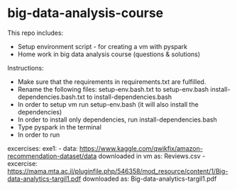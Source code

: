 # big-data-analysis-course
This repo includes:
- Setup environment script - for creating a vm with pyspark
- Home work in big data analysis course (questions & solutions)

Instructions:
- Make sure that the requirements in requirements.txt are fulfilled.
- Rename the following files:
	setup-env.bash.txt to setup-env.bash
	install-dependencies.bash.txt to install-dependencies.bash
- In order to setup vm run setup-env.bash (it will also install the dependencies)
- In order to install only dependencies, run install-dependencies.bash
- Type pyspark in the terminal
- In order to run 

excercises:
exe1:
	-	data:
		https://www.kaggle.com/qwikfix/amazon-recommendation-dataset/data
		downloaded in vm as: Reviews.csv
	-	excercise:
		https://mama.mta.ac.il/pluginfile.php/546358/mod_resource/content/1/Big-data-analytics-targil1.pdf
		downloaded as: Big-data-analytics-targil1.pdf
